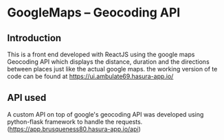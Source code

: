 # GoogleMaps – Geocoding API
## Introduction 
  This is a front end developed with ReactJS using the google maps Geocoding API which displays the distance,
  duration and the directions between places just like the actual google maps.
  the working version of te code can be found at https://ui.ambulate69.hasura-app.io/
  
## API used 
  A custom API on top of google's geocoding API was developed using python-flask framework to 
  handle the requests.(https://app.brusqueness80.hasura-app.io/api)
  
